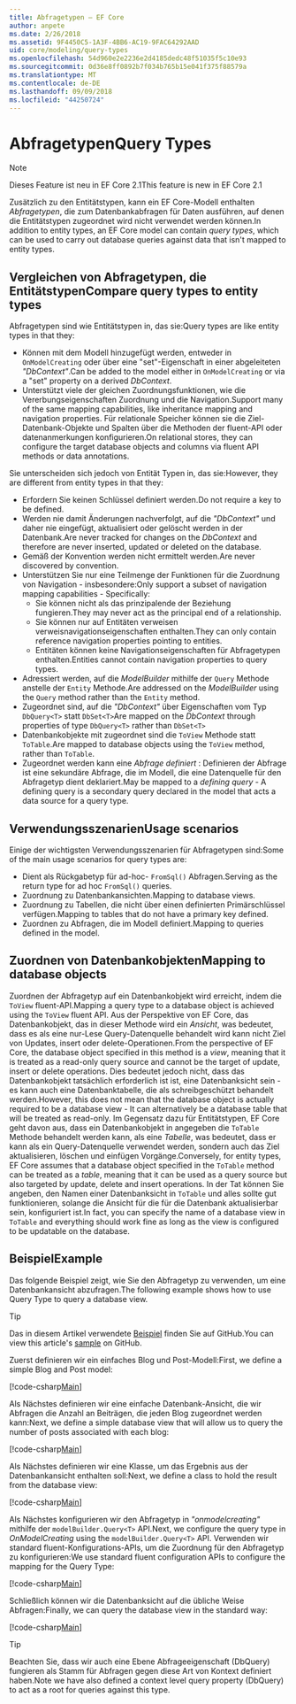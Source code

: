 ```yaml
---
title: Abfragetypen – EF Core
author: anpete
ms.date: 2/26/2018
ms.assetid: 9F4450C5-1A3F-4BB6-AC19-9FAC64292AAD
uid: core/modeling/query-types
ms.openlocfilehash: 54d960e2e2236e2d4185dedc48f51035f5c10e93
ms.sourcegitcommit: 0d36e8ff0892b7f034b765b15e041f375f88579a
ms.translationtype: MT
ms.contentlocale: de-DE
ms.lasthandoff: 09/09/2018
ms.locfileid: "44250724"
---
```

# <a name="query-types"></a><span data-ttu-id="2169e-102">Abfragetypen</span><span class="sxs-lookup"><span data-stu-id="2169e-102">Query Types</span></span>
> [!NOTE]
> <span data-ttu-id="2169e-103">Dieses Feature ist neu in EF Core 2.1</span><span class="sxs-lookup"><span data-stu-id="2169e-103">This feature is new in EF Core 2.1</span></span>

<span data-ttu-id="2169e-104">Zusätzlich zu den Entitätstypen, kann ein EF Core-Modell enthalten _Abfragetypen_, die zum Datenbankabfragen für Daten ausführen, auf denen die Entitätstypen zugeordnet wird nicht verwendet werden können.</span><span class="sxs-lookup"><span data-stu-id="2169e-104">In addition to entity types, an EF Core model can contain _query types_, which can be used to carry out database queries against data that isn't mapped to entity types.</span></span>

## <a name="compare-query-types-to-entity-types"></a><span data-ttu-id="2169e-105">Vergleichen von Abfragetypen, die Entitätstypen</span><span class="sxs-lookup"><span data-stu-id="2169e-105">Compare query types to entity types</span></span>

<span data-ttu-id="2169e-106">Abfragetypen sind wie Entitätstypen in, das sie:</span><span class="sxs-lookup"><span data-stu-id="2169e-106">Query types are like entity types in that they:</span></span>

- <span data-ttu-id="2169e-107">Können mit dem Modell hinzugefügt werden, entweder in `OnModelCreating` oder über eine "set"-Eigenschaft in einer abgeleiteten _"DbContext"_.</span><span class="sxs-lookup"><span data-stu-id="2169e-107">Can be added to the model either in `OnModelCreating` or via a "set" property on a derived _DbContext_.</span></span>
- <span data-ttu-id="2169e-108">Unterstützt viele der gleichen Zuordnungsfunktionen, wie die Vererbungseigenschaften Zuordnung und die Navigation.</span><span class="sxs-lookup"><span data-stu-id="2169e-108">Support many of the same mapping capabilities, like inheritance mapping and navigation properties.</span></span> <span data-ttu-id="2169e-109">Für relationale Speicher können sie die Ziel-Datenbank-Objekte und Spalten über die Methoden der fluent-API oder datenanmerkungen konfigurieren.</span><span class="sxs-lookup"><span data-stu-id="2169e-109">On relational stores, they can configure the target database objects and columns via fluent API methods or data annotations.</span></span>

<span data-ttu-id="2169e-110">Sie unterscheiden sich jedoch von Entität Typen in, das sie:</span><span class="sxs-lookup"><span data-stu-id="2169e-110">However, they are different from entity types in that they:</span></span>

- <span data-ttu-id="2169e-111">Erfordern Sie keinen Schlüssel definiert werden.</span><span class="sxs-lookup"><span data-stu-id="2169e-111">Do not require a key to be defined.</span></span>
- <span data-ttu-id="2169e-112">Werden nie damit Änderungen nachverfolgt, auf die _"DbContext"_ und daher nie eingefügt, aktualisiert oder gelöscht werden in der Datenbank.</span><span class="sxs-lookup"><span data-stu-id="2169e-112">Are never tracked for changes on the _DbContext_ and therefore are never inserted, updated or deleted on the database.</span></span>
- <span data-ttu-id="2169e-113">Gemäß der Konvention werden nicht ermittelt werden.</span><span class="sxs-lookup"><span data-stu-id="2169e-113">Are never discovered by convention.</span></span>
- <span data-ttu-id="2169e-114">Unterstützen Sie nur eine Teilmenge der Funktionen für die Zuordnung von Navigation - insbesondere:</span><span class="sxs-lookup"><span data-stu-id="2169e-114">Only support a subset of navigation mapping capabilities - Specifically:</span></span>
  - <span data-ttu-id="2169e-115">Sie können nicht als das prinzipalende der Beziehung fungieren.</span><span class="sxs-lookup"><span data-stu-id="2169e-115">They may never act as the principal end of a relationship.</span></span>
  - <span data-ttu-id="2169e-116">Sie können nur auf Entitäten verweisen verweisnavigationseigenschaften enthalten.</span><span class="sxs-lookup"><span data-stu-id="2169e-116">They can only contain reference navigation properties pointing to entities.</span></span>
  - <span data-ttu-id="2169e-117">Entitäten können keine Navigationseigenschaften für Abfragetypen enthalten.</span><span class="sxs-lookup"><span data-stu-id="2169e-117">Entities cannot contain navigation properties to query types.</span></span>
- <span data-ttu-id="2169e-118">Adressiert werden, auf die _ModelBuilder_ mithilfe der `Query` Methode anstelle der `Entity` Methode.</span><span class="sxs-lookup"><span data-stu-id="2169e-118">Are addressed on the _ModelBuilder_ using the `Query` method rather than the `Entity` method.</span></span>
- <span data-ttu-id="2169e-119">Zugeordnet sind, auf die _"DbContext"_ über Eigenschaften vom Typ `DbQuery<T>` statt `DbSet<T>`</span><span class="sxs-lookup"><span data-stu-id="2169e-119">Are mapped on the _DbContext_ through properties of type `DbQuery<T>` rather than `DbSet<T>`</span></span>
- <span data-ttu-id="2169e-120">Datenbankobjekte mit zugeordnet sind die `ToView` Methode statt `ToTable`.</span><span class="sxs-lookup"><span data-stu-id="2169e-120">Are mapped to database objects using the `ToView` method, rather than `ToTable`.</span></span>
- <span data-ttu-id="2169e-121">Zugeordnet werden kann eine _Abfrage definiert_ : Definieren der Abfrage ist eine sekundäre Abfrage, die im Modell, die eine Datenquelle für den Abfragetyp dient deklariert.</span><span class="sxs-lookup"><span data-stu-id="2169e-121">May be mapped to a _defining query_ - A defining query is a secondary query declared in the model that acts a data source for a query type.</span></span>

## <a name="usage-scenarios"></a><span data-ttu-id="2169e-122">Verwendungsszenarien</span><span class="sxs-lookup"><span data-stu-id="2169e-122">Usage scenarios</span></span>

<span data-ttu-id="2169e-123">Einige der wichtigsten Verwendungsszenarien für Abfragetypen sind:</span><span class="sxs-lookup"><span data-stu-id="2169e-123">Some of the main usage scenarios for query types are:</span></span>

- <span data-ttu-id="2169e-124">Dient als Rückgabetyp für ad-hoc- `FromSql()` Abfragen.</span><span class="sxs-lookup"><span data-stu-id="2169e-124">Serving as the return type for ad hoc `FromSql()` queries.</span></span>
- <span data-ttu-id="2169e-125">Zuordnung zu Datenbankansichten.</span><span class="sxs-lookup"><span data-stu-id="2169e-125">Mapping to database views.</span></span>
- <span data-ttu-id="2169e-126">Zuordnung zu Tabellen, die nicht über einen definierten Primärschlüssel verfügen.</span><span class="sxs-lookup"><span data-stu-id="2169e-126">Mapping to tables that do not have a primary key defined.</span></span>
- <span data-ttu-id="2169e-127">Zuordnen zu Abfragen, die im Modell definiert.</span><span class="sxs-lookup"><span data-stu-id="2169e-127">Mapping to queries defined in the model.</span></span>

## <a name="mapping-to-database-objects"></a><span data-ttu-id="2169e-128">Zuordnen von Datenbankobjekten</span><span class="sxs-lookup"><span data-stu-id="2169e-128">Mapping to database objects</span></span>

<span data-ttu-id="2169e-129">Zuordnen der Abfragetyp auf ein Datenbankobjekt wird erreicht, indem die `ToView` fluent-API.</span><span class="sxs-lookup"><span data-stu-id="2169e-129">Mapping a query type to a database object is achieved using the `ToView` fluent API.</span></span> <span data-ttu-id="2169e-130">Aus der Perspektive von EF Core, das Datenbankobjekt, das in dieser Methode wird ein _Ansicht_, was bedeutet, dass es als eine nur-Lese Query-Datenquelle behandelt wird kann nicht Ziel von Updates, insert oder delete-Operationen.</span><span class="sxs-lookup"><span data-stu-id="2169e-130">From the perspective of EF Core, the database object specified in this method is a _view_, meaning that it is treated as a read-only query source and cannot be the target of update, insert or delete operations.</span></span> <span data-ttu-id="2169e-131">Dies bedeutet jedoch nicht, dass das Datenbankobjekt tatsächlich erforderlich ist ist, eine Datenbanksicht sein - es kann auch eine Datenbanktabelle, die als schreibgeschützt behandelt werden.</span><span class="sxs-lookup"><span data-stu-id="2169e-131">However, this does not mean that the database object is actually required to be a database view - It can alternatively be a database table that will be treated as read-only.</span></span> <span data-ttu-id="2169e-132">Im Gegensatz dazu für Entitätstypen, EF Core geht davon aus, dass ein Datenbankobjekt in angegeben die `ToTable` Methode behandelt werden kann, als eine _Tabelle_, was bedeutet, dass er kann als ein Query-Datenquelle verwendet werden, sondern auch das Ziel aktualisieren, löschen und einfügen Vorgänge.</span><span class="sxs-lookup"><span data-stu-id="2169e-132">Conversely, for entity types, EF Core assumes that a database object specified in the `ToTable` method can be treated as a _table_, meaning that it can be used as a query source but also targeted by update, delete and insert operations.</span></span> <span data-ttu-id="2169e-133">In der Tat können Sie angeben, den Namen einer Datenbanksicht in `ToTable` und alles sollte gut funktionieren, solange die Ansicht für die für die Datenbank aktualisierbar sein, konfiguriert ist.</span><span class="sxs-lookup"><span data-stu-id="2169e-133">In fact, you can specify the name of a database view in `ToTable` and everything should work fine as long as the view is configured to be updatable on the database.</span></span>

## <a name="example"></a><span data-ttu-id="2169e-134">Beispiel</span><span class="sxs-lookup"><span data-stu-id="2169e-134">Example</span></span>

<span data-ttu-id="2169e-135">Das folgende Beispiel zeigt, wie Sie den Abfragetyp zu verwenden, um eine Datenbankansicht abzufragen.</span><span class="sxs-lookup"><span data-stu-id="2169e-135">The following example shows how to use Query Type to query a database view.</span></span>

> [!TIP]
> <span data-ttu-id="2169e-136">Das in diesem Artikel verwendete [Beispiel](https://github.com/aspnet/EntityFrameworkCore/tree/master/samples/QueryTypes) finden Sie auf GitHub.</span><span class="sxs-lookup"><span data-stu-id="2169e-136">You can view this article's [sample](https://github.com/aspnet/EntityFrameworkCore/tree/master/samples/QueryTypes) on GitHub.</span></span>

<span data-ttu-id="2169e-137">Zuerst definieren wir ein einfaches Blog und Post-Modell:</span><span class="sxs-lookup"><span data-stu-id="2169e-137">First, we define a simple Blog and Post model:</span></span>

[!code-csharp[Main](../../../efcore-repo/samples/QueryTypes/Program.cs#Entities)]

<span data-ttu-id="2169e-138">Als Nächstes definieren wir eine einfache Datenbank-Ansicht, die wir Abfragen die Anzahl an Beiträgen, die jeden Blog zugeordnet werden kann:</span><span class="sxs-lookup"><span data-stu-id="2169e-138">Next, we define a simple database view that will allow us to query the number of posts associated with each blog:</span></span>

[!code-csharp[Main](../../../efcore-repo/samples/QueryTypes/Program.cs#View)]

<span data-ttu-id="2169e-139">Als Nächstes definieren wir eine Klasse, um das Ergebnis aus der Datenbankansicht enthalten soll:</span><span class="sxs-lookup"><span data-stu-id="2169e-139">Next, we define a class to hold the result from the database view:</span></span>

[!code-csharp[Main](../../../efcore-repo/samples/QueryTypes/Program.cs#QueryType)]

<span data-ttu-id="2169e-140">Als Nächstes konfigurieren wir den Abfragetyp in _"onmodelcreating"_ mithilfe der `modelBuilder.Query<T>` API.</span><span class="sxs-lookup"><span data-stu-id="2169e-140">Next, we configure the query type in _OnModelCreating_ using the `modelBuilder.Query<T>` API.</span></span>
<span data-ttu-id="2169e-141">Verwenden wir standard fluent-Konfigurations-APIs, um die Zuordnung für den Abfragetyp zu konfigurieren:</span><span class="sxs-lookup"><span data-stu-id="2169e-141">We use standard fluent configuration APIs to configure the mapping for the Query Type:</span></span>

[!code-csharp[Main](../../../efcore-repo/samples/QueryTypes/Program.cs#Configuration)]

<span data-ttu-id="2169e-142">Schließlich können wir die Datenbanksicht auf die übliche Weise Abfragen:</span><span class="sxs-lookup"><span data-stu-id="2169e-142">Finally, we can query the database view in the standard way:</span></span>

[!code-csharp[Main](../../../efcore-repo/samples/QueryTypes/Program.cs#Query)]

> [!TIP]
> <span data-ttu-id="2169e-143">Beachten Sie, dass wir auch eine Ebene Abfrageeigenschaft (DbQuery) fungieren als Stamm für Abfragen gegen diese Art von Kontext definiert haben.</span><span class="sxs-lookup"><span data-stu-id="2169e-143">Note we have also defined a context level query property (DbQuery) to act as a root for queries against this type.</span></span>
